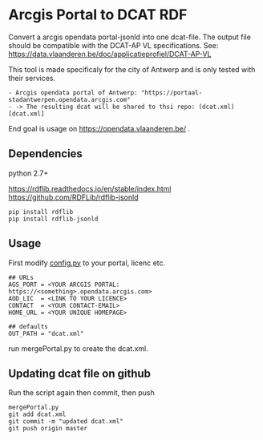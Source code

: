 Arcgis Portal to DCAT RDF 
=========================

Convert a arcgis opendata portal-jsonld into one dcat-file. 
The output file should be compatible with the DCAT-AP VL specifications. 
See: https://data.vlaanderen.be/doc/applicatieprofiel/DCAT-AP-VL

This tool is made specificaly for the city of Antwerp and is only tested with their services.

    - Arcgis opendata portal of Antwerp: "https://portaal-stadantwerpen.opendata.arcgis.com"
    - -> The resulting dcat will be shared to thsi repo: (dcat.xml)[dcat.xml]

End goal is usage on https://opendata.vlaanderen.be/ .
    
Dependencies 
------------
python 2.7+

https://rdflib.readthedocs.io/en/stable/index.html
https://github.com/RDFLib/rdflib-jsonld

    pip install rdflib
    pip install rdflib-jsonld

Usage
-----

First modify [config.py](portal2dcat/config.py) to your portal, licenc etc. 

    ## URLs
    AGS_PORT = <YOUR ARCGIS PORTAL: https://<something>.opendata.arcgis.com>
    AOD_LIC  = <LINK TO YOUR LICENCE>
    CONTACT  = <YOUR CONTACT-EMAIL>
    HOME_URL = <YOUR UNIQUE HOMEPAGE>
    
    ## defaults
    OUT_PATH = "dcat.xml"

run mergePortal.py to create the dcat.xml.
    
Updating dcat file on github
----------------------------

Run the script again then commit, then push

    mergePortal.py 
    git add dcat.xml
    git commit -m "updated dcat.xml"
    git push origin master

    
    

